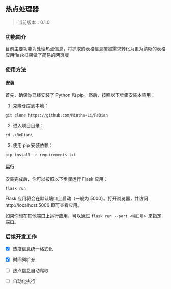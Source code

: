 ## 热点处理器

> 当前版本：0.1.0

### 功能简介

目前主要功能为处理热点信息，将抓取的表格信息按照需求转化为更为清晰的表格
应用flask框架做了简易的网页版

### 使用方法

#### 安装

首先，确保你已经安装了 Python 和 pip。然后，按照以下步骤安装本应用：

1. 克隆仓库到本地：

```
git clone https://github.com/Mintha-Li/ReDian
```

2. 进入项目目录：

```
cd .\ReDian\
```

3. 使用 pip 安装依赖：

```
pip install -r requirements.txt
```

#### 运行

安装完成后，你可以按照以下步骤运行 Flask 应用：

```
flask run
```

Flask 应用将会在默认端口上启动（一般为 5000）。打开浏览器，并访问 http://localhost:5000 即可查看应用。

如果你想在其他端口上运行应用，可以通过 `flask run --port <端口号> `来指定端口。

### 后续开发工作

- [x] 热度信息统一格式化

- [x] 时间列扩充

- [ ] 热点信息自动爬取

- [ ] 自动化执行
